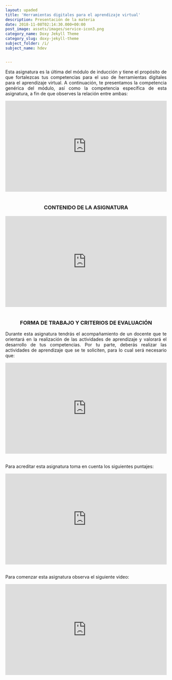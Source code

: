 ```yaml
---
layout: upaded
title: 'Herramientas digitales para el aprendizaje virtual'
description: Presentación de la materia
date: 2018-11-08T02:14:30.000+00:00
post_image: assets/images/service-icon3.png
category_name: Doxy Jekyll Theme
category_slug: doxy-jekyll-theme
subject_folder: /i/
subject_name: hdev


---
```

<p align="justify">Esta asignatura es la última del módulo de inducción y tiene el propósito de que fortalezcas tus competencias para el uso de herramientas digitales para el aprendizaje virtual. A continuación, te presentamos la competencia genérica del módulo, así como la competencia específica de esta asignatura, a fin de que observes la relación entre ambas: </p> 
<div style="width: 100%;"><div style="position: relative; padding-bottom: 56.28%; padding-top: 0; height: 0;"><iframe frameborder="0" width="1601px" height="901px" style="position: absolute; top: 0; left: 0; width: 100%; height: 100%;" src="https://view.genial.ly/5daf3ef292128b0fc4f9ba9c" type="text/html" allowscriptaccess="always" allowfullscreen="true" scrolling="yes" allownetworking="all"></iframe> </div> </div>
<br>
<h3><p align="center">CONTENIDO DE LA ASIGNATURA</p></h3>
<div style="width: 100%;"><div style="position: relative; padding-bottom: 56.25%; padding-top: 0; height: 0;"><iframe frameborder="0" width="1200px" height="675px" style="position: absolute; top: 0; left: 0; width: 100%; height: 100%;" src="https://view.genial.ly/5daf3f263c9efb0fc3f52698" type="text/html" allowscriptaccess="always" allowfullscreen="true" scrolling="yes" allownetworking="all"></iframe> </div> </div>
<br>
<h3><p align="center">FORMA DE TRABAJO Y CRITERIOS DE EVALUACIÓN</p></h3> 
<p align="justify">Durante esta asignatura tendrás el acompañamiento de un docente que te orientará en la realización de las actividades de aprendizaje y valorará el desarrollo de tus competencias. Por tu parte, deberás realizar las actividades de aprendizaje que se te soliciten, para lo cual será necesario que: </p> 
<div style="width: 100%;"><div style="position: relative; padding-bottom: 56.25%; padding-top: 0; height: 0;"><iframe frameborder="0" width="1200px" height="675px" style="position: absolute; top: 0; left: 0; width: 100%; height: 100%;" src="https://view.genial.ly/5daf41ca6153490fc9446067" type="text/html" allowscriptaccess="always" allowfullscreen="true" scrolling="yes" allownetworking="all"></iframe> </div> </div>
<br>
<p>Para acreditar esta asignatura toma en cuenta los siguientes puntajes: </p>
<div style="width: 100%;"><div style="position: relative; padding-bottom: 56.25%; padding-top: 0; height: 0;"><iframe frameborder="0" width="1200px" height="675px" style="position: absolute; top: 0; left: 0; width: 100%; height: 100%;" src="https://view.genial.ly/5daf3f2f5181fd0fb8c96c97" type="text/html" allowscriptaccess="always" allowfullscreen="true" scrolling="yes" allownetworking="all"></iframe> </div> </div>
<br>
<p align="justify">Para comenzar esta asignatura observa el siguiente video:</p>
<div style="width: 100%;"><div style="position: relative; padding-bottom: 56.25%; padding-top: 0; height: 0;"><iframe frameborder="0" width="1200px" height="675px" style="position: absolute; top: 0; left: 0; width: 100%; height: 100%;" src="https://view.genial.ly/5daf3f345181fd0fb8c96cd1" type="text/html" allowscriptaccess="always" allowfullscreen="true" scrolling="yes" allownetworking="all"></iframe> </div> </div>
